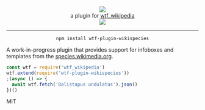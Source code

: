 <div align="center">
  <img src="https://cloud.githubusercontent.com/assets/399657/23590290/ede73772-01aa-11e7-8915-181ef21027bc.png" />

  <div>a plugin for <a href="https://github.com/spencermountain/wtf_wikipedia/">wtf_wikipedia</a></div>
  
  <!-- npm version -->
  <a href="https://npmjs.org/package/wtf-plugin-wikispecies">
    <img src="https://img.shields.io/npm/v/wtf-plugin-wikinews.svg?style=flat-square" />
  </a>
  
  <!-- file size -->
  <!-- <a href="https://unpkg.com/wtf-plugin-wikispecies">
    <img src="https://badge-size.herokuapp.com/spencermountain/wtf_wikipedia/plugins/wikis/wikispecies/builds/wtf-plugin-wikispecies.min.js" />
  </a> -->
   <hr/>
</div>

<div align="center">
  <code>npm install wtf-plugin-wikispecies</code>
</div>

A work-in-progress plugin that provides support for infoboxes and templates from the [species.wikimedia.org](https://species.wikimedia.org/).

```js
const wtf = require('wtf_wikipedia')
wtf.extend(require('wtf-plugin-wikispecies'))
;(async () => {
  await wtf.fetch('Balistapus undulatus').json()
})()
```

MIT
